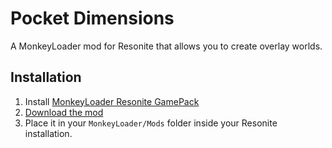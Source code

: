 Pocket Dimensions
=================

A MonkeyLoader mod for Resonite that allows you to create overlay worlds.

## Installation

1. Install [MonkeyLoader Resonite GamePack](https://github.com/ResoniteModdingGroup/MonkeyLoader.GamePacks.Resonite)
2. [Download the mod](https://github.com/jvyden/PocketDimensions/releases/latest)
3. Place it in your `MonkeyLoader/Mods` folder inside your Resonite installation.